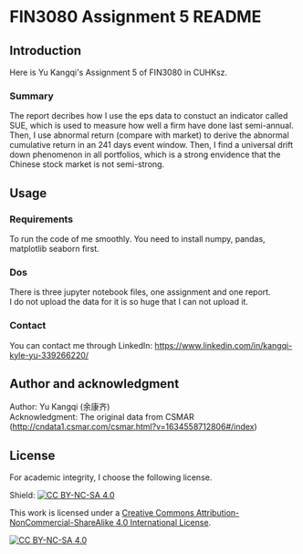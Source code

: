 # FIN3080 Assignment 5 README

## Introduction
Here is Yu Kangqi's Assignment 5 of FIN3080 in CUHKsz.

### Summary
The report decribes how I use the eps data to constuct an indicator called SUE, which is used to measure how well a firm have done last semi-annual.
Then, I use abnormal return (compare with market) to derive the abnormal cumulative return in an 241 days event window. Then, I find a universal drift down phenomenon in all portfolios, which is a strong envidence that the Chinese stock market is not semi-strong.

## Usage

### Requirements
To run the code of me smoothly. You need to install numpy, pandas, matplotlib seaborn first.

### Dos
There is three jupyter notebook files, one assignment and one report.\
I do not upload the data for it is so huge that I can not upload it.

### Contact 
You can contact me through LinkedIn: https://www.linkedin.com/in/kangqi-kyle-yu-339266220/

## Author and acknowledgment
Author: Yu Kangqi (余康齐)\
Acknowledgment: The original data from CSMAR (http://cndata1.csmar.com/csmar.html?v=1634558712806#/index)

## License
For academic integrity, I choose the following license.

Shield: [![CC BY-NC-SA 4.0][cc-by-nc-sa-shield]][cc-by-nc-sa]

This work is licensed under a
[Creative Commons Attribution-NonCommercial-ShareAlike 4.0 International License][cc-by-nc-sa].

[![CC BY-NC-SA 4.0][cc-by-nc-sa-image]][cc-by-nc-sa]

[cc-by-nc-sa]: http://creativecommons.org/licenses/by-nc-sa/4.0/
[cc-by-nc-sa-image]: https://licensebuttons.net/l/by-nc-sa/4.0/88x31.png
[cc-by-nc-sa-shield]: https://img.shields.io/badge/License-CC%20BY--NC--SA%204.0-lightgrey.svg
